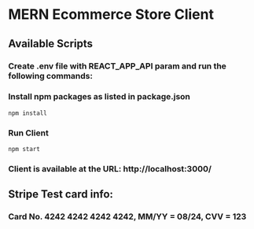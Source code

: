 # MERN Ecommerce Store Client

## Available Scripts

### Create .env file with REACT_APP_API param and run the following commands:

### Install npm packages as listed in package.json

`npm install`

### Run Client

`npm start`

### Client is available at the URL: http://localhost:3000/

## Stripe Test card info:

### Card No. 4242 4242 4242 4242, MM/YY = 08/24, CVV = 123
